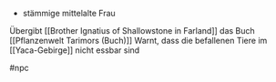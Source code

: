 - stämmige mittelalte Frau

Übergibt [[Brother Ignatius of Shallowstone in Farland]] das Buch [[Pflanzenwelt Tarimors (Buch)]]
Warnt, dass die befallenen Tiere im [[Yaca-Gebirge]] nicht essbar sind

#npc 
